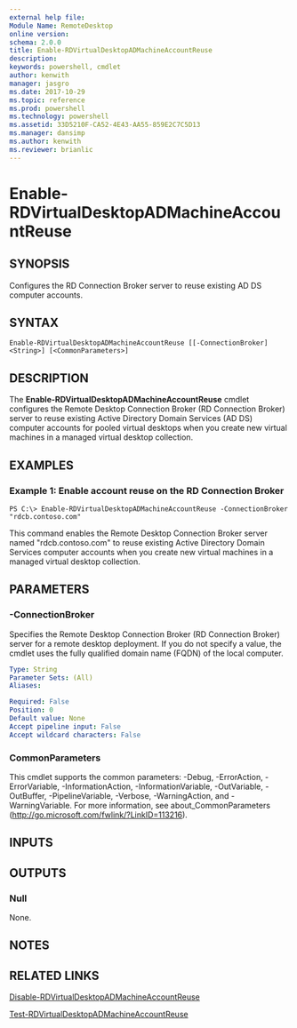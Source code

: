 ```yaml
---
external help file: 
Module Name: RemoteDesktop
online version: 
schema: 2.0.0
title: Enable-RDVirtualDesktopADMachineAccountReuse
description: 
keywords: powershell, cmdlet
author: kenwith
manager: jasgro
ms.date: 2017-10-29
ms.topic: reference
ms.prod: powershell
ms.technology: powershell
ms.assetid: 33D5210F-CA52-4E43-AA55-859E2C7C5D13
ms.manager: dansimp
ms.author: kenwith
ms.reviewer: brianlic
---
```


# Enable-RDVirtualDesktopADMachineAccountReuse

## SYNOPSIS
Configures the RD Connection Broker server to reuse existing AD DS computer accounts.

## SYNTAX

```
Enable-RDVirtualDesktopADMachineAccountReuse [[-ConnectionBroker] <String>] [<CommonParameters>]
```

## DESCRIPTION
The **Enable-RDVirtualDesktopADMachineAccountReuse** cmdlet configures the Remote Desktop Connection Broker (RD Connection Broker) server to reuse existing Active Directory Domain Services (AD DS) computer accounts for pooled virtual desktops when you create new virtual machines in a managed virtual desktop collection.

## EXAMPLES

### Example 1: Enable account reuse on the RD Connection Broker
```
PS C:\> Enable-RDVirtualDesktopADMachineAccountReuse -ConnectionBroker "rdcb.contoso.com"
```

This command enables the Remote Desktop Connection Broker server named "rdcb.contoso.com" to reuse existing Active Directory Domain Services computer accounts when you create new virtual machines in a managed virtual desktop collection.

## PARAMETERS

### -ConnectionBroker
Specifies the Remote Desktop Connection Broker (RD Connection Broker) server for a remote desktop deployment.
If you do not specify a value, the cmdlet uses the fully qualified domain name (FQDN) of the local computer.

```yaml
Type: String
Parameter Sets: (All)
Aliases: 

Required: False
Position: 0
Default value: None
Accept pipeline input: False
Accept wildcard characters: False
```

### CommonParameters
This cmdlet supports the common parameters: -Debug, -ErrorAction, -ErrorVariable, -InformationAction, -InformationVariable, -OutVariable, -OutBuffer, -PipelineVariable, -Verbose, -WarningAction, and -WarningVariable. For more information, see about_CommonParameters (http://go.microsoft.com/fwlink/?LinkID=113216).

## INPUTS

## OUTPUTS

### Null
None.

## NOTES

## RELATED LINKS

[Disable-RDVirtualDesktopADMachineAccountReuse](./Disable-RDVirtualDesktopADMachineAccountReuse.md)

[Test-RDVirtualDesktopADMachineAccountReuse](./Test-RDVirtualDesktopADMachineAccountReuse.md)

